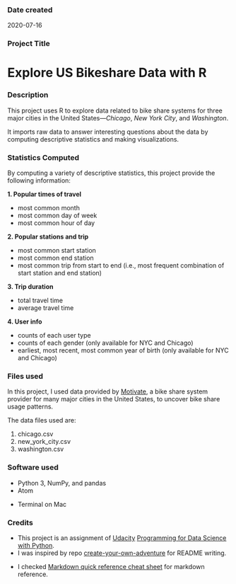 ### Date created
2020-07-16

### Project Title
# Explore US Bikeshare Data with R

### Description
This project uses R to explore data related to bike share systems for three major cities in the United States—*Chicago*, *New York City*, and *Washington*.  

It imports raw data to answer interesting questions about the data by computing descriptive statistics and making visualizations.

### Statistics Computed
By computing a variety of descriptive statistics, this project provide the following information:

**1. Popular times of travel**
* most common month
* most common day of week
* most common hour of day

**2. Popular stations and trip**
* most common start station
* most common end station
* most common trip from start to end (i.e., most frequent combination of start station and end station)

**3. Trip duration**
* total travel time
* average travel time

**4. User info**
* counts of each user type
* counts of each gender (only available for NYC and Chicago)
* earliest, most recent, most common year of birth (only available for NYC and Chicago)

### Files used
In this project, I used data provided by [Motivate](https://www.motivateco.com/), a bike share system provider for many major cities in the United States, to uncover bike share usage patterns.

The data files used are:
1. chicago.csv
2. new_york_city.csv
3. washington.csv

### Software used
* Python 3, NumPy, and pandas
* Atom
- Terminal on Mac

### Credits
* This project is an assignment of [Udacity](https://www.udacity.com/) [Programming for Data Science with Python](https://classroom.udacity.com/nanodegrees/nd104/dashboard/overview).
* I was inspired by repo [create-your-own-adventure](https://github.com/udacity/create-your-own-adventure/blob/master/README.md) for README writing.  
- I checked [Markdown quick reference cheat sheet](https://wordpress.com/support/markdown-quick-reference/) for markdown reference.
